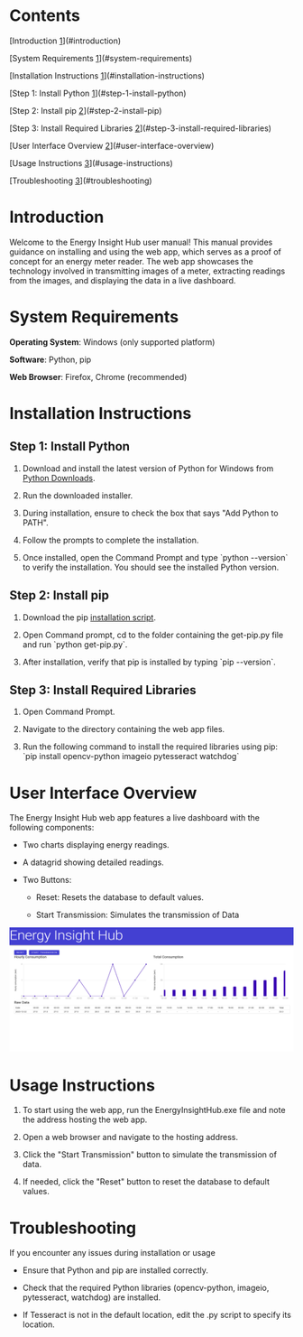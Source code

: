 # Contents

[Introduction [1](#introduction)](#introduction)

[System Requirements [1](#system-requirements)](#system-requirements)

[Installation Instructions
[1](#installation-instructions)](#installation-instructions)

[Step 1: Install Python
[1](#step-1-install-python)](#step-1-install-python)

[Step 2: Install pip [2](#step-2-install-pip)](#step-2-install-pip)

[Step 3: Install Required Libraries
[2](#step-3-install-required-libraries)](#step-3-install-required-libraries)

[User Interface Overview
[2](#user-interface-overview)](#user-interface-overview)

[Usage Instructions [3](#usage-instructions)](#usage-instructions)

[Troubleshooting [3](#troubleshooting)](#troubleshooting)

# Introduction

Welcome to the Energy Insight Hub user manual! This manual provides
guidance on installing and using the web app, which serves as a proof of
concept for an energy meter reader. The web app showcases the technology
involved in transmitting images of a meter, extracting readings from the
images, and displaying the data in a live dashboard.

# System Requirements

**Operating System**: Windows (only supported platform)

**Software**: Python, pip

**Web Browser**: Firefox, Chrome (recommended)

# Installation Instructions

## Step 1: Install Python

1.  Download and install the latest version of Python for Windows from
    [Python Downloads](https://www.python.org/downloads/windows/).

2.  Run the downloaded installer.

3.  During installation, ensure to check the box that says "Add Python
    to PATH".

4.  Follow the prompts to complete the installation.

5.  Once installed, open the Command Prompt and type \`python
    --version\` to verify the installation. You should see the installed
    Python version.

## Step 2: Install pip

1.  Download the pip [installation
    script](https://bootstrap.pypa.io/get-pip.py).

2.  Open Command prompt, cd to the folder containing the get-pip.py file
    and run \`python get-pip.py\`.

3.  After installation, verify that pip is installed by typing \`pip
    --version\`.

## Step 3: Install Required Libraries

1.  Open Command Prompt.

2.  Navigate to the directory containing the web app files.

3.  Run the following command to install the required libraries using
    pip: \`pip install opencv-python imageio pytesseract watchdog\`

# User Interface Overview

The Energy Insight Hub web app features a live dashboard with the
following components:

- Two charts displaying energy readings.

- A datagrid showing detailed readings.

- Two Buttons:

  - Reset: Resets the database to default values.

  - Start Transmission: Simulates the transmission of Data

<img src="dashboard.png" style="width:6.5in;height:2.29167in" />

# Usage Instructions

1.  To start using the web app, run the EnergyInsightHub.exe file and
    note the address hosting the web app.

2.  Open a web browser and navigate to the hosting address.

3.  Click the "Start Transmission" button to simulate the transmission
    of data.

4.  If needed, click the "Reset" button to reset the database to default
    values.

# Troubleshooting

If you encounter any issues during installation or usage

- Ensure that Python and pip are installed correctly.

- Check that the required Python libraries (opencv-python, imageio,
  pytesseract, watchdog) are installed.

- If Tesseract is not in the default location, edit the .py script to
  specify its location.
